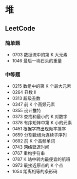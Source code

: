 # 堆



## LeetCode



### 简单题

- 0703 数据流中的第 K 大元素
- 1046 最后一块石头的重量



### 中等题

- 0215 数组中的第 K 个最大元素
- 0264 丑数 II
- 0313 超级丑数
- 0347 前 K 个高频元素
- 0355 设计推特
- 0373 查找和最小的 K 对数字
- 0378 有序矩阵中第 K 小的元素
- 0451 根据字符出现频率排序
- 0659 分割数组为连续子序列
- 0692 前 K 个高频单词
- 0743 网络延迟时间
- 0767 重构字符串
- 0787 K 站中转内最便宜的航班
- 0973 最接近原点的 K 个点
- 1054 距离相等的条形码